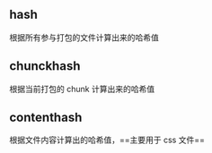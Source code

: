 ## hash

根据所有参与打包的文件计算出来的哈希值

## chunckhash

 根据当前打包的 chunk 计算出来的哈希值

## contenthash

根据文件内容计算出的哈希值，==主要用于 css 文件==